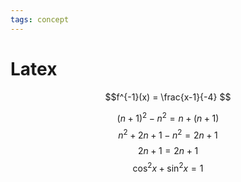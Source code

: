 ```yaml
---
tags: concept
---
```

# Latex
$$f^{-1}(x) = \frac{x-1}{-4} $$

$$(n+1)^{2} - n^2 = n + (n+1) $$
$$ n^2 + 2n + 1 - n^2 = 2n + 1 $$
$$ 2n + 1 = 2n + 1 $$
$$\cos^2x + \sin^2x = 1$$